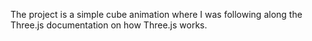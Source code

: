 The project is a simple cube animation where I was following along the Three.js documentation on how Three.js works.